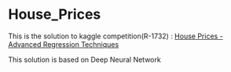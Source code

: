 # House_Prices
This is the solution to kaggle competition(R-1732) : [House Prices - Advanced Regression Techniques](https://www.kaggle.com/competitions/house-prices-advanced-regression-techniques/)

This solution is based on Deep Neural Network

